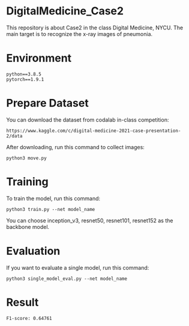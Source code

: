 # DigitalMedicine_Case2
This repository is about Case2 in the class Digital Medicine, NYCU. The main target is to recognize the x-ray images of pneumonia.
# Environment
```
python==3.8.5
pytorch==1.9.1
```
# Prepare Dataset
You can download the dataset from codalab in-class competition:
```
https://www.kaggle.com/c/digital-medicine-2021-case-presentation-2/data
```
After downloading, run this command to collect images:
```
python3 move.py
```
# Training
To train the model, run this command:
```
python3 train.py --net model_name
```
You can choose inception_v3, resnet50, resnet101, resnet152 as the backbone model.
# Evaluation
If you want to evaluate a single model, run this command:
```
python3 single_model_eval.py --net model_name
```
# Result
```
F1-score: 0.64761
```
